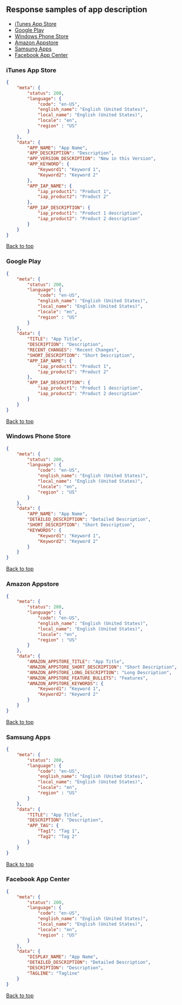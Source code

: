 ## Response samples of app description
- [iTunes App Store](#itunes-app-store)
- [Google Play](#google-play)
- [Windows Phone Store](#windows-phone-store)
- [Amazon Appstore](#amazon-appstore)
- [Samsung Apps](#samsung-apps)
- [Facebook App Center](#facebook-app-center)

### iTunes App Store
``` json
{
    "meta": {
        "status": 200,
        "language": {
            "code": "en-US",
            "english_name": "English (United States)",
            "local_name": "English (United States)",
            "locale": "en",
            "region" : "US"
        }
    },
    "data": {
	    "APP_NAME": "App Name",
	    "APP_DESCRIPTION": "Description",
	    "APP_VERSION_DESCRIPTION": "New in this Version",
	    "APP_KEYWORD": {
	        "Keyword1": "Keyword 1",
	        "Keyword2": "Keyword 2"
	    },
	    "APP_IAP_NAME": {
	        "iap_product1": "Product 1",
	        "iap_product2": "Product 2"
	    },
	    "APP_IAP_DESCRIPTION": {
	        "iap_product1": "Product 1 description",
	        "iap_product2": "Product 2 description"
	    }
	}
}
```
[Back to top](#response-samples-of-app-description)

### Google Play
``` json
{
    "meta": {
        "status": 200,
        "language": {
            "code": "en-US",
            "english_name": "English (United States)",
            "local_name": "English (United States)",
            "locale": "en",
            "region" : "US"
        }
    },
    "data": {
	    "TITLE": "App Title",
	    "DESCRIPTION": "Description",
	    "RECENT_CHANGES": "Recent Changes",
	    "SHORT_DESCRIPTION": "Short Description",
	    "APP_IAP_NAME": {
	        "iap_product1": "Product 1",
	        "iap_product2": "Product 2"
	    },
	    "APP_IAP_DESCRIPTION": {
	        "iap_product1": "Product 1 description",
	        "iap_product2": "Product 2 description"
	    }
	}
}
```
[Back to top](#response-samples-of-app-description)

### Windows Phone Store
``` json
{
    "meta": {
        "status": 200,
        "language": {
            "code": "en-US",
            "english_name": "English (United States)",
            "local_name": "English (United States)",
            "locale": "en",
            "region" : "US"
        }
    },
    "data": {
	    "APP_NAME": "App Name",
	    "DETAILED_DESCRIPTION": "Detailed Description",
	    "SHORT_DESCRIPTION": "Short Description",
	    "KEYWORDS": {
	        "Keyword1": "Keyword 1",
	        "Keyword2": "Keyword 2"
	    }
	}
}
```
[Back to top](#response-samples-of-app-description)

### Amazon Appstore
``` json
{
    "meta": {
        "status": 200,
        "language": {
            "code": "en-US",
            "english_name": "English (United States)",
            "local_name": "English (United States)",
            "locale": "en",
            "region" : "US"
        }
    },
    "data": {
	    "AMAZON_APPSTORE_TITLE": "App Title",
	    "AMAZON_APPSTORE_SHORT_DESCRIPTION": "Short Description",
	    "AMAZON_APPSTORE_LONG_DESCRIPTION": "Long Description",
	    "AMAZON_APPSTORE_FEATURE_BULLETS": "Features",
	    "AMAZON_APPSTORE_KEYWORDS": {
	        "Keyword1": "Keyword 1",
	        "Keyword2": "Keyword 2"
	    }
	}
}
```
[Back to top](#response-samples-of-app-description)

### Samsung Apps
``` json
{
    "meta": {
        "status": 200,
        "language": {
            "code": "en-US",
            "english_name": "English (United States)",
            "local_name": "English (United States)",
            "locale": "en",
            "region" : "US"
        }
    },
    "data": {
	    "TITLE": "App Title",
	    "DESCRIPTION": "Description",
	    "APP_TAG": {
	        "Tag1": "Tag 1",
	        "Tag2": "Tag 2"
	    }
	}
}
```
[Back to top](#response-samples-of-app-description)

### Facebook App Center
``` json
{
    "meta": {
        "status": 200,
        "language": {
            "code": "en-US",
            "english_name": "English (United States)",
            "local_name": "English (United States)",
            "locale": "en",
            "region" : "US"
        }
    },
    "data": {
	    "DISPLAY_NAME": "App Name",
	    "DETAILED_DESCRIPTION": "Detailed Description",
	    "DESCRIPTION": "Description",
	    "TAGLINE": "Tagline"
	}
}
```
[Back to top](#response-samples-of-app-description)